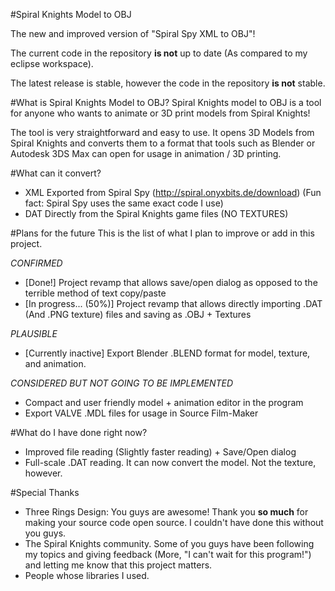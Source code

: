 #Spiral Knights Model to OBJ

The new and improved version of "Spiral Spy XML to OBJ"!

The current code in the repository **is not** up to date (As compared to my eclipse workspace).

The latest release is stable, however the code in the repository **is not** stable.

#What is Spiral Knights Model to OBJ?
Spiral Knights model to OBJ is a tool for anyone who wants to animate or 3D print models from Spiral Knights!

The tool is very straightforward and easy to use. It opens 3D Models from Spiral Knights and converts them to a format that tools such as Blender or Autodesk 3DS Max can open for usage in animation / 3D printing.


#What can it convert?
 - XML Exported from Spiral Spy (http://spiral.onyxbits.de/download) (Fun fact: Spiral Spy uses the same exact code I use)
 - DAT Directly from the Spiral Knights game files (NO TEXTURES)

#Plans for the future
This is the list of what I plan to improve or add in this project.

*CONFIRMED*
 - [Done!] Project revamp that allows save/open dialog as opposed to the terrible method of text copy/paste 
 - [In progress... (50%)] Project revamp that allows directly importing .DAT (And .PNG texture) files and saving as .OBJ + Textures

*PLAUSIBLE*
 - [Currently inactive] Export Blender .BLEND format for model, texture, and animation.

*CONSIDERED BUT NOT GOING TO BE IMPLEMENTED*
 - Compact and user friendly model + animation editor in the program
 - Export VALVE .MDL files for usage in Source Film-Maker

#What do I have done right now?
 - Improved file reading (Slightly faster reading) + Save/Open dialog
 - Full-scale .DAT reading. It can now convert the model. Not the texture, however.

#Special Thanks
 - Three Rings Design: You guys are awesome! Thank you **so much** for making your source code open source. I couldn't have done this without you guys.
 - The Spiral Knights community. Some of you guys have been following my topics and giving feedback (More, "I can't wait for this program!") and letting me know that this project matters.
 - People whose libraries I used.

